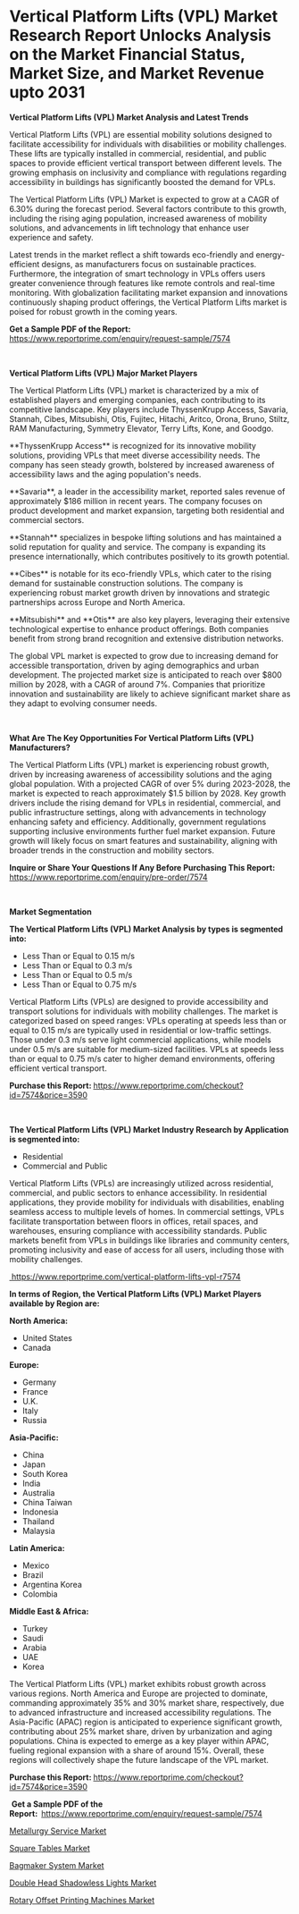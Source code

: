 <p><h1>Vertical Platform Lifts (VPL) Market Research Report Unlocks Analysis on the Market Financial Status, Market Size, and Market Revenue upto 2031</h1></p><p><strong>Vertical Platform Lifts (VPL) Market Analysis and Latest Trends</strong></p>
<p><p>Vertical Platform Lifts (VPL) are essential mobility solutions designed to facilitate accessibility for individuals with disabilities or mobility challenges. These lifts are typically installed in commercial, residential, and public spaces to provide efficient vertical transport between different levels. The growing emphasis on inclusivity and compliance with regulations regarding accessibility in buildings has significantly boosted the demand for VPLs.</p><p>The Vertical Platform Lifts (VPL) Market is expected to grow at a CAGR of 6.30% during the forecast period. Several factors contribute to this growth, including the rising aging population, increased awareness of mobility solutions, and advancements in lift technology that enhance user experience and safety. </p><p>Latest trends in the market reflect a shift towards eco-friendly and energy-efficient designs, as manufacturers focus on sustainable practices. Furthermore, the integration of smart technology in VPLs offers users greater convenience through features like remote controls and real-time monitoring. With globalization facilitating market expansion and innovations continuously shaping product offerings, the Vertical Platform Lifts market is poised for robust growth in the coming years.</p></p>
<p><strong>Get a Sample PDF of the Report:&nbsp;</strong> <a href="https://www.reportprime.com/enquiry/request-sample/7574">https://www.reportprime.com/enquiry/request-sample/7574</a></p>
<p>&nbsp;</p>
<p><strong>Vertical Platform Lifts (VPL) Major Market Players</strong></p>
<p><p>The Vertical Platform Lifts (VPL) market is characterized by a mix of established players and emerging companies, each contributing to its competitive landscape. Key players include ThyssenKrupp Access, Savaria, Stannah, Cibes, Mitsubishi, Otis, Fujitec, Hitachi, Aritco, Orona, Bruno, Stiltz, RAM Manufacturing, Symmetry Elevator, Terry Lifts, Kone, and Goodgo.</p><p>**ThyssenKrupp Access** is recognized for its innovative mobility solutions, providing VPLs that meet diverse accessibility needs. The company has seen steady growth, bolstered by increased awareness of accessibility laws and the aging population's needs. </p><p>**Savaria**, a leader in the accessibility market, reported sales revenue of approximately $186 million in recent years. The company focuses on product development and market expansion, targeting both residential and commercial sectors.</p><p>**Stannah** specializes in bespoke lifting solutions and has maintained a solid reputation for quality and service. The company is expanding its presence internationally, which contributes positively to its growth potential.</p><p>**Cibes** is notable for its eco-friendly VPLs, which cater to the rising demand for sustainable construction solutions. The company is experiencing robust market growth driven by innovations and strategic partnerships across Europe and North America.</p><p>**Mitsubishi** and **Otis** are also key players, leveraging their extensive technological expertise to enhance product offerings. Both companies benefit from strong brand recognition and extensive distribution networks.</p><p>The global VPL market is expected to grow due to increasing demand for accessible transportation, driven by aging demographics and urban development. The projected market size is anticipated to reach over $800 million by 2028, with a CAGR of around 7%. Companies that prioritize innovation and sustainability are likely to achieve significant market share as they adapt to evolving consumer needs.</p></p>
<p>&nbsp;</p>
<p><strong>What Are The Key Opportunities For Vertical Platform Lifts (VPL) Manufacturers?</strong></p>
<p><p>The Vertical Platform Lifts (VPL) market is experiencing robust growth, driven by increasing awareness of accessibility solutions and the aging global population. With a projected CAGR of over 5% during 2023-2028, the market is expected to reach approximately $1.5 billion by 2028. Key growth drivers include the rising demand for VPLs in residential, commercial, and public infrastructure settings, along with advancements in technology enhancing safety and efficiency. Additionally, government regulations supporting inclusive environments further fuel market expansion. Future growth will likely focus on smart features and sustainability, aligning with broader trends in the construction and mobility sectors.</p></p>
<p><strong>Inquire or Share Your Questions If Any Before Purchasing This Report:</strong> <a href="https://www.reportprime.com/enquiry/pre-order/7574">https://www.reportprime.com/enquiry/pre-order/7574</a></p>
<p>&nbsp;</p>
<p><strong>Market Segmentation</strong></p>
<p><strong>The Vertical Platform Lifts (VPL) Market Analysis by types is segmented into:</strong></p>
<p><ul><li>Less Than or Equal to 0.15 m/s</li><li>Less Than or Equal to 0.3 m/s</li><li>Less Than or Equal to 0.5 m/s</li><li>Less Than or Equal to 0.75 m/s</li></ul></p>
<p><p>Vertical Platform Lifts (VPLs) are designed to provide accessibility and transport solutions for individuals with mobility challenges. The market is categorized based on speed ranges: VPLs operating at speeds less than or equal to 0.15 m/s are typically used in residential or low-traffic settings. Those under 0.3 m/s serve light commercial applications, while models under 0.5 m/s are suitable for medium-sized facilities. VPLs at speeds less than or equal to 0.75 m/s cater to higher demand environments, offering efficient vertical transport.</p></p>
<p><strong>Purchase this Report:&nbsp;</strong><a href="https://www.reportprime.com/checkout?id=7574&price=3590">https://www.reportprime.com/checkout?id=7574&price=3590</a></p>
<p>&nbsp;</p>
<p><strong>The Vertical Platform Lifts (VPL) Market Industry Research by Application is segmented into:</strong></p>
<p><ul><li>Residential</li><li>Commercial and Public</li></ul></p>
<p><p>Vertical Platform Lifts (VPLs) are increasingly utilized across residential, commercial, and public sectors to enhance accessibility. In residential applications, they provide mobility for individuals with disabilities, enabling seamless access to multiple levels of homes. In commercial settings, VPLs facilitate transportation between floors in offices, retail spaces, and warehouses, ensuring compliance with accessibility standards. Public markets benefit from VPLs in buildings like libraries and community centers, promoting inclusivity and ease of access for all users, including those with mobility challenges.</p></p>
<p><a href="https://www.reportprime.com/vertical-platform-lifts-vpl-r7574">&nbsp;https://www.reportprime.com/vertical-platform-lifts-vpl-r7574</a></p>
<p><strong>In terms of Region, the Vertical Platform Lifts (VPL) Market Players available by Region are:</strong></p>
<p>
    <p> <strong> North America: </strong>
        <ul>
            <li>United States</li>
            <li>Canada</li>
        </ul>
        </p> 
    <p> <strong> Europe: </strong>
        <ul>
            <li>Germany</li>
            <li>France</li>
            <li>U.K.</li>
            <li>Italy</li>
            <li>Russia</li>
        </ul>
        </p> 
    <p> <strong> Asia-Pacific: </strong>
        <ul>
            <li>China</li>
            <li>Japan</li>
            <li>South Korea</li>
            <li>India</li>
            <li>Australia</li>
            <li>China Taiwan</li>
            <li>Indonesia</li>
            <li>Thailand</li>
            <li>Malaysia</li>
        </ul>
        </p> 
    <p> <strong> Latin America: </strong>
        <ul>
            <li>Mexico</li>
            <li>Brazil</li>
            <li>Argentina Korea</li>
            <li>Colombia</li>
        </ul>
        </p> 
    <p> <strong> Middle East & Africa: </strong>
        <ul>
            <li>Turkey</li>
            <li>Saudi</li>
            <li>Arabia</li>
            <li>UAE</li>
            <li>Korea</li>
        </ul>
    </p>
    </p>
<p><p>The Vertical Platform Lifts (VPL) market exhibits robust growth across various regions. North America and Europe are projected to dominate, commanding approximately 35% and 30% market share, respectively, due to advanced infrastructure and increased accessibility regulations. The Asia-Pacific (APAC) region is anticipated to experience significant growth, contributing about 25% market share, driven by urbanization and aging populations. China is expected to emerge as a key player within APAC, fueling regional expansion with a share of around 15%. Overall, these regions will collectively shape the future landscape of the VPL market.</p></p>
<p><strong>Purchase this Report: </strong><a href="https://www.reportprime.com/checkout?id=7574&price=3590">https://www.reportprime.com/checkout?id=7574&price=3590</a></p>
<p>&nbsp;<strong>Get a Sample PDF of the Report:&nbsp;&nbsp;</strong><a href="https://www.reportprime.com/enquiry/request-sample/7574">https://www.reportprime.com/enquiry/request-sample/7574</a></p>
<p><strong></strong></p>
<p><p><a href="https://medium.com/@ruth.murray9056/metallurgy-service-market-insights-product-type-application-trends-and-regional-analysis-from-a61fdf496aec">Metallurgy Service Market</a></p><p><a href="https://www.linkedin.com/pulse/square-tables-market-global-regional-analysis-focus-end-user-meyhc?trackingId=9hcT7mNETKiEf2NuAziPsA%3D%3D">Square Tables Market</a></p><p><a href="https://github.com/JakirUddin511/Market-Research-Report-List-1/blob/main/bagmaker-system-market.md">Bagmaker System Market</a></p><p><a href="https://issuu.com/reportprime-2/docs/double-head-shadowless-lights-marke_cd74b89da57b3d">Double Head Shadowless Lights Market</a></p><p><a href="https://issuu.com/reportprime-2/docs/rotary-offset-printing-machines-mar_3c990dd019526b">Rotary Offset Printing Machines Market</a></p></p>